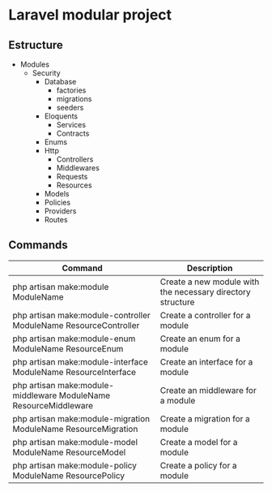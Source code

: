 # Laravel modular project

## Estructure

* Modules
  * Security
    * Database
      * factories
      * migrations
      * seeders
    * Eloquents
      * Services
      * Contracts
    * Enums
    * Http
      * Controllers
      * Middlewares
      * Requests
      * Resources
    * Models
    * Policies
    * Providers
    * Routes

## Commands

| Command                                                          | Description                                                |
|------------------------------------------------------------------|------------------------------------------------------------|
| php artisan make:module ModuleName                               | Create a new module with the necessary directory structure |
| php artisan make:module-controller ModuleName ResourceController | Create a controller for a module                           |
| php artisan make:module-enum ModuleName ResourceEnum             | Create an enum for a module                                |
| php artisan make:module-interface ModuleName ResourceInterface   | Create an interface for a module                           |
| php artisan make:module-middleware ModuleName ResourceMiddleware | Create an middleware for a module                          |
| php artisan make:module-migration ModuleName ResourceMigration   | Create a migration for a module                            |
| php artisan make:module-model ModuleName ResourceModel           | Create a model for a module                                |
| php artisan make:module-policy ModuleName ResourcePolicy         | Create a policy for a module                               |
